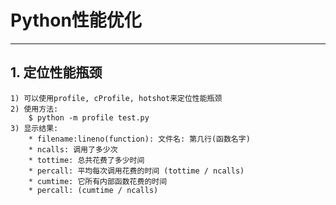# **Python性能优化**
***

## **1. 定位性能瓶颈**
    1) 可以使用profile, cProfile, hotshot来定位性能瓶颈
    2) 使用方法:
        $ python -m profile test.py
    3) 显示结果:
        * filename:lineno(function): 文件名: 第几行(函数名字)
        * ncalls: 调用了多少次
        * tottime: 总共花费了多少时间
        * percall: 平均每次调用花费的时间 (tottime / ncalls)
        * cumtime: 它所有内部函数花费的时间
        * percall: (cumtime / ncalls)
